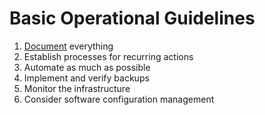 # Basic Operational Guidelines

1. [Document](02-infrastructure-documentation.md) everything
1. Establish processes for recurring actions
1. Automate as much as possible
1. Implement and verify backups
1. Monitor the infrastructure
1. Consider software configuration management

